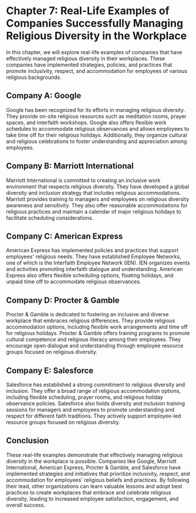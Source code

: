 Chapter 7: Real-Life Examples of Companies Successfully Managing Religious Diversity in the Workplace
=====================================================================================================

In this chapter, we will explore real-life examples of companies that have effectively managed religious diversity in their workplaces. These companies have implemented strategies, policies, and practices that promote inclusivity, respect, and accommodation for employees of various religious backgrounds.

Company A: Google
-----------------

Google has been recognized for its efforts in managing religious diversity. They provide on-site religious resources such as meditation rooms, prayer spaces, and interfaith workshops. Google also offers flexible work schedules to accommodate religious observances and allows employees to take time off for their religious holidays. Additionally, they organize cultural and religious celebrations to foster understanding and appreciation among employees.

Company B: Marriott International
---------------------------------

Marriott International is committed to creating an inclusive work environment that respects religious diversity. They have developed a global diversity and inclusion strategy that includes religious accommodations. Marriott provides training to managers and employees on religious diversity awareness and sensitivity. They also offer reasonable accommodations for religious practices and maintain a calendar of major religious holidays to facilitate scheduling considerations.

Company C: American Express
---------------------------

American Express has implemented policies and practices that support employees' religious needs. They have established Employee Networks, one of which is the Interfaith Employee Network (IEN). IEN organizes events and activities promoting interfaith dialogue and understanding. American Express also offers flexible scheduling options, floating holidays, and unpaid time off to accommodate religious observances.

Company D: Procter \& Gamble
----------------------------

Procter \& Gamble is dedicated to fostering an inclusive and diverse workplace that embraces religious differences. They provide religious accommodation options, including flexible work arrangements and time off for religious holidays. Procter \& Gamble offers training programs to promote cultural competence and religious literacy among their employees. They encourage open dialogue and understanding through employee resource groups focused on religious diversity.

Company E: Salesforce
---------------------

Salesforce has established a strong commitment to religious diversity and inclusion. They offer a broad range of religious accommodation options, including flexible scheduling, prayer rooms, and religious holiday observance policies. Salesforce also holds diversity and inclusion training sessions for managers and employees to promote understanding and respect for different faith traditions. They actively support employee-led resource groups focused on religious diversity.

Conclusion
----------

These real-life examples demonstrate that effectively managing religious diversity in the workplace is possible. Companies like Google, Marriott International, American Express, Procter \& Gamble, and Salesforce have implemented strategies and initiatives that prioritize inclusivity, respect, and accommodation for employees' religious beliefs and practices. By following their lead, other organizations can learn valuable lessons and adopt best practices to create workplaces that embrace and celebrate religious diversity, leading to increased employee satisfaction, engagement, and overall success.
